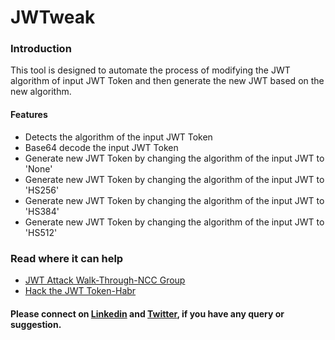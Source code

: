 # JWTweak

### Introduction
This tool is designed to automate the process of modifying the JWT algorithm of input JWT Token and then generate the new JWT based on the new algorithm.

#### Features
- Detects the algorithm of the input JWT Token 
- Base64 decode the input JWT Token 
- Generate new JWT Token by changing the algorithm of the input JWT to 'None' 
- Generate new JWT Token by changing the algorithm of the input JWT to 'HS256' 
- Generate new JWT Token by changing the algorithm of the input JWT to 'HS384' 
- Generate new JWT Token by changing the algorithm of the input JWT to 'HS512'                    

### Read where it can help
- [JWT Attack Walk-Through-NCC Group](https://www.nccgroup.trust/uk/about-us/newsroom-and-events/blogs/2019/january/jwt-attack-walk-through/)
- [Hack the JWT Token-Habr](https://habr.com/en/post/450054/)

#### Please connect on [Linkedin](https://www.linkedin.com/in/rishuranjan/) and [Twitter](https://twitter.com/twitit_rrj), if you have any query or suggestion.
